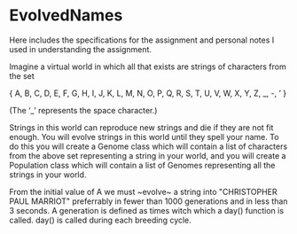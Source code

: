 # EvolvedNames
Here includes the specifications for the assignment and personal notes I used in understanding the assignment.

Imagine a virtual world in which all that exists are strings of characters from the set 

{ A, B, C, D, E, F, G, H, I, J, K, L, M, N, O, P, Q, R, S, T, U, V, W, X, Y, Z, _, -, ’ } 

(The ‘_’ represents the space character.) 

Strings in this world can reproduce new strings and die if they are not fit enough. You will evolve strings in this world until they spell your name. To do this you will create a Genome class which will contain a list of characters from the above set representing a string in your world, and you will create a Population class which will contain a list of Genomes representing all the strings in your world.

From the initial value of A we must ~evolve~ a string into "CHRISTOPHER PAUL MARRIOT" preferrably in fewer than 1000 generations and in less than 3 seconds. A generation is defined as times witch which a day() function is called. day() is called during each breeding cycle.

